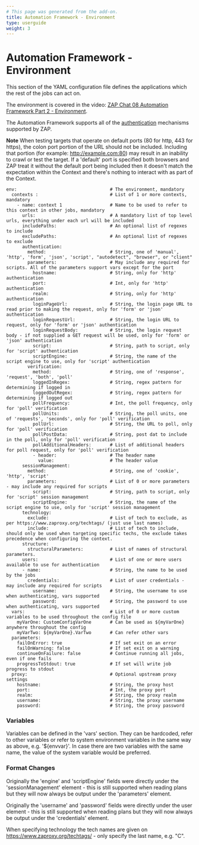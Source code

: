 ```yaml
---
# This page was generated from the add-on.
title: Automation Framework - Environment
type: userguide
weight: 3
---
```


# Automation Framework - Environment

This section of the YAML configuration file defines the applications which the rest of the jobs can act on.


The environment is covered in the video: [ZAP Chat 08 Automation Framework Part 2 - Environment](https://youtu.be/1fcpU54N-mA).


The Automation Framework supports all of the [authentication](/docs/desktop/addons/automation-framework/authentication/) mechanisms supported by ZAP.


**Note** When testing targets that operate on default ports (80 for http, 443 for https), the colon port portion of the URL should not be included.
Including that portion (for example: http://example.com:80) may result in an inability to crawl or test the target. If a 'default' port is specified both
browsers and ZAP treat it without the default port being included then it doesn't match the expectation within the Context and there's nothing to interact with
as part of the Context.

```
env:                                   # The environment, mandatory
  contexts :                           # List of 1 or more contexts, mandatory
    - name: context 1                  # Name to be used to refer to this context in other jobs, mandatory
      urls:                            # A mandatory list of top level urls, everything under each url will be included
      includePaths:                    # An optional list of regexes to include
      excludePaths:                    # An optional list of regexes to exclude
      authentication:
        method:                        # String, one of 'manual', 'http', 'form', 'json', 'script', "autodetect", "browser", or "client"
        parameters:                    # May include any required for scripts. All of the parameters support vars except for the port 
          hostname:                    # String, only for 'http' authentication
          port:                        # Int, only for 'http' authentication
          realm:                       # String, only for 'http' authentication
          loginPageUrl:                # String, the login page URL to read prior to making the request, only for 'form' or 'json' authentication
          loginRequestUrl:             # String, the login URL to request, only for 'form' or 'json' authentication
          loginRequestBody:            # String, the login request body - if not supplied a GET request will be used, only for 'form' or 'json' authentication
          script:                      # String, path to script, only for 'script' authentication
          scriptEngine:                # String, the name of the script engine to use, only for 'script' authentication
        verification:
          method:                      # String, one of 'response', 'request', 'both', 'poll'
          loggedInRegex:               # String, regex pattern for determining if logged in
          loggedOutRegex:              # String, regex pattern for determining if logged out
          pollFrequency:               # Int, the poll frequency, only for 'poll' verification
          pollUnits:                   # String, the poll units, one of 'requests', 'seconds', only for 'poll' verification
          pollUrl:                     # String, the URL to poll, only for 'poll' verification
          pollPostData:                # String, post dat to include in the poll, only for 'poll' verification
          pollAdditionalHeaders:       # List of additional headers for poll request, only for 'poll' verification
          - header:                    # The header name
            value:                     # The header value
      sessionManagement:
        method:                        # String, one of 'cookie', 'http', 'script'
        parameters:                    # List of 0 or more parameters - may include any required for scripts
          script:                      # String, path to script, only for 'script' session management
          scriptEngine:                # String, the name of the script engine to use, only for 'script' session management
      technology:
        exclude:                       # List of tech to exclude, as per https://www.zaproxy.org/techtags/ (just use last names)
        include:                       # List of tech to include, should only be used when targeting specific techs, the exclude takes precedence when configuring the context.
      structure:
        structuralParameters:          # List of names of structural parameters.
      users:                           # List of one or more users available to use for authentication
      - name:                          # String, the name to be used by the jobs
        credentials:                   # List of user credentials - may include any required for scripts
          username:                    # String, the username to use when authenticating, vars supported
          password:                    # String, the password to use when authenticating, vars supported
  vars:                                # List of 0 or more custom variables to be used throughout the config file
    myVarOne: CustomConfigVarOne       # Can be used as ${myVarOne} anywhere throughout the config
    myVarTwo: ${myVarOne}.VarTwo       # Can refer other vars
  parameters:
    failOnError: true                  # If set exit on an error
    failOnWarning: false               # If set exit on a warning
    continueOnFailure: false           # Continue running all jobs, even if one fails
    progressToStdout: true             # If set will write job progress to stdout
  proxy:                               # Optional upstream proxy settings
    hostname:                          # String, the proxy host
    port:                              # Int, the proxy port
    realm:                             # String, the proxy realm
    username:                          # String, the proxy username
    password:                          # String, the proxy password
```

### Variables

Variables can be defined in the 'vars' section. They can be hardcoded, refer to other variables or refer to system environment variables in the same way as above, e.g. '${envvar}'. In case there are two variables with the same name, the value of the system variable would be preferred.

### Format Changes

Originally the 'engine' and 'scriptEngine' fields were directly under the 'sessionManagement' element - this is still supported when reading plans but they will now always be output under the 'parameters' element.


Originally the 'username' and 'password' fields were directly under the user element - this is still supported when reading plans but they
will now always be output under the 'credentials' element.


When specifying technology the tech names are given on https://www.zaproxy.org/techtags/ - only specify the last name, e.g. "C".

